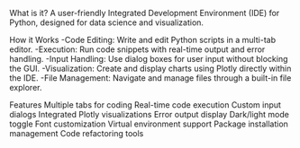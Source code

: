 What is it?
A user-friendly Integrated Development Environment (IDE) for Python, designed for data science and visualization.

How it Works
-Code Editing: Write and edit Python scripts in a multi-tab editor.
-Execution: Run code snippets with real-time output and error handling.
-Input Handling: Use dialog boxes for user input without blocking the GUI.
-Visualization: Create and display charts using Plotly directly within the IDE.
-File Management: Navigate and manage files through a built-in file explorer.

Features
Multiple tabs for coding
Real-time code execution
Custom input dialogs
Integrated Plotly visualizations
Error output display
Dark/light mode toggle
Font customization
Virtual environment support
Package installation management
Code refactoring tools
